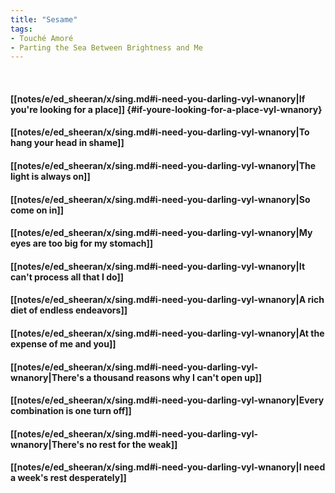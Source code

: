 ```yaml
---
title: "Sesame"
tags:
- Touché Amoré
- Parting the Sea Between Brightness and Me
---
```

&nbsp;
#### [[notes/e/ed_sheeran/x/sing.md#i-need-you-darling-vyl-wnanory|If you're looking for a place]] {#if-youre-looking-for-a-place-vyl-wnanory}
#### [[notes/e/ed_sheeran/x/sing.md#i-need-you-darling-vyl-wnanory|To hang your head in shame]]
#### [[notes/e/ed_sheeran/x/sing.md#i-need-you-darling-vyl-wnanory|The light is always on]]
#### [[notes/e/ed_sheeran/x/sing.md#i-need-you-darling-vyl-wnanory|So come on in]]
#### [[notes/e/ed_sheeran/x/sing.md#i-need-you-darling-vyl-wnanory|My eyes are too big for my stomach]]
#### [[notes/e/ed_sheeran/x/sing.md#i-need-you-darling-vyl-wnanory|It can't process all that I do]]
#### [[notes/e/ed_sheeran/x/sing.md#i-need-you-darling-vyl-wnanory|A rich diet of endless endeavors]]
#### [[notes/e/ed_sheeran/x/sing.md#i-need-you-darling-vyl-wnanory|At the expense of me and you]]
#### [[notes/e/ed_sheeran/x/sing.md#i-need-you-darling-vyl-wnanory|There's a thousand reasons why I can't open up]]
#### [[notes/e/ed_sheeran/x/sing.md#i-need-you-darling-vyl-wnanory|Every combination is one turn off]]
#### [[notes/e/ed_sheeran/x/sing.md#i-need-you-darling-vyl-wnanory|There's no rest for the weak]]
#### [[notes/e/ed_sheeran/x/sing.md#i-need-you-darling-vyl-wnanory|I need a week's rest desperately]]
